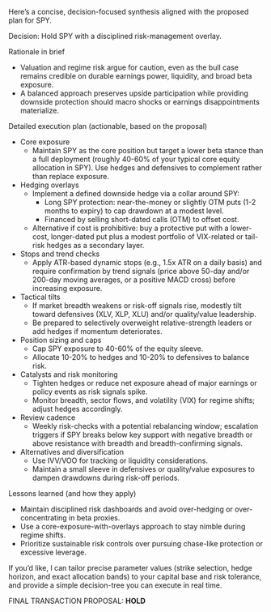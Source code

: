 Here’s a concise, decision-focused synthesis aligned with the proposed plan for SPY.

Decision: Hold SPY with a disciplined risk-management overlay.

Rationale in brief
- Valuation and regime risk argue for caution, even as the bull case remains credible on durable earnings power, liquidity, and broad beta exposure.
- A balanced approach preserves upside participation while providing downside protection should macro shocks or earnings disappointments materialize.

Detailed execution plan (actionable, based on the proposal)
- Core exposure
  - Maintain SPY as the core position but target a lower beta stance than a full deployment (roughly 40-60% of your typical core equity allocation in SPY). Use hedges and defensives to complement rather than replace exposure.
- Hedging overlays
  - Implement a defined downside hedge via a collar around SPY:
    - Long SPY protection: near-the-money or slightly OTM puts (1-2 months to expiry) to cap drawdown at a modest level.
    - Financed by selling short-dated calls (OTM) to offset cost.
  - Alternative if cost is prohibitive: buy a protective put with a lower-cost, longer-dated put plus a modest portfolio of VIX-related or tail-risk hedges as a secondary layer.
- Stops and trend checks
  - Apply ATR-based dynamic stops (e.g., 1.5x ATR on a daily basis) and require confirmation by trend signals (price above 50-day and/or 200-day moving averages, or a positive MACD cross) before increasing exposure.
- Tactical tilts
  - If market breadth weakens or risk-off signals rise, modestly tilt toward defensives (XLV, XLP, XLU) and/or quality/value leadership.
  - Be prepared to selectively overweight relative-strength leaders or add hedges if momentum deteriorates.
- Position sizing and caps
  - Cap SPY exposure to 40-60% of the equity sleeve.
  - Allocate 10-20% to hedges and 10-20% to defensives to balance risk.
- Catalysts and risk monitoring
  - Tighten hedges or reduce net exposure ahead of major earnings or policy events as risk signals spike.
  - Monitor breadth, sector flows, and volatility (VIX) for regime shifts; adjust hedges accordingly.
- Review cadence
  - Weekly risk-checks with a potential rebalancing window; escalation triggers if SPY breaks below key support with negative breadth or above resistance with breadth and breadth-confirming signals.
- Alternatives and diversification
  - Use IVV/VOO for tracking or liquidity considerations.
  - Maintain a small sleeve in defensives or quality/value exposures to dampen drawdowns during risk-off periods.

Lessons learned (and how they apply)
- Maintain disciplined risk dashboards and avoid over-hedging or over-concentrating in beta proxies.
- Use a core-exposure-with-overlays approach to stay nimble during regime shifts.
- Prioritize sustainable risk controls over pursuing chase-like protection or excessive leverage.

If you’d like, I can tailor precise parameter values (strike selection, hedge horizon, and exact allocation bands) to your capital base and risk tolerance, and provide a simple decision-tree you can execute in real time.

FINAL TRANSACTION PROPOSAL: **HOLD**